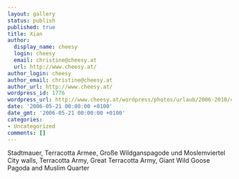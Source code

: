 ```yaml
---
layout: gallery
status: publish
published: true
title: Xian
author:
  display_name: cheesy
  login: cheesy
  email: christine@cheesy.at
  url: http://www.cheesy.at/
author_login: cheesy
author_email: christine@cheesy.at
author_url: http://www.cheesy.at/
wordpress_id: 1776
wordpress_url: http://www.cheesy.at/wordpress/photos/urlaub/2006-2010/china/xian/
date: '2006-05-21 00:00:00 +0100'
date_gmt: '2006-05-21 00:00:00 +0100'
categories:
- Uncategorized
comments: []
---
```

<!--:de-->Stadtmauer, Terracotta Armee, Große Wildganspagode und Moslemviertel
<!--:--><!--:en-->City walls, Terracotta Army, Great Terracotta Army, Giant Wild Goose Pagoda and Muslim Quarter
<!--:-->
